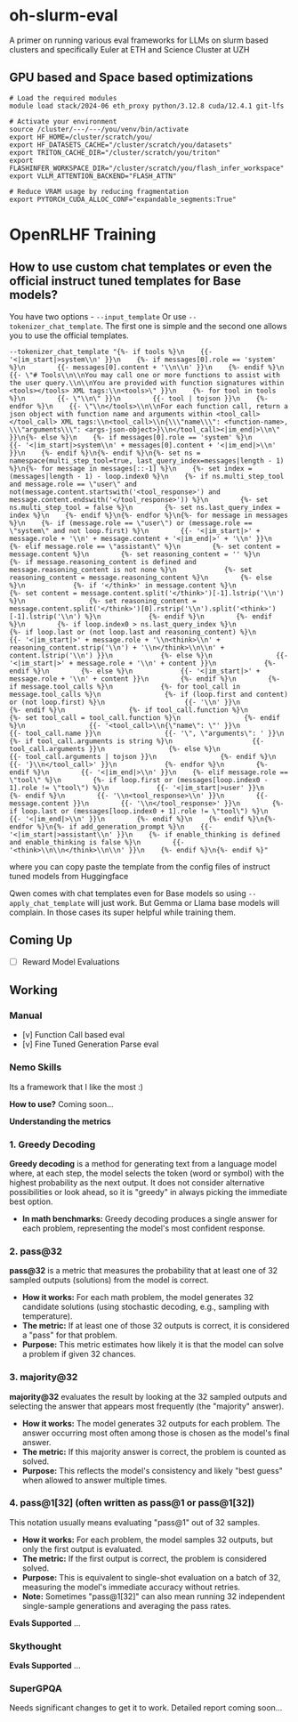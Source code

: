 # oh-slurm-eval
A primer on running various eval frameworks for LLMs on slurm based clusters and specifically Euler at ETH and Science Cluster at UZH

## GPU based and Space based optimizations 
```
# Load the required modules
module load stack/2024-06 eth_proxy python/3.12.8 cuda/12.4.1 git-lfs

# Activate your environment
source /cluster/---/---/you/venv/bin/activate
export HF_HOME=/cluster/scratch/you/
export HF_DATASETS_CACHE="/cluster/scratch/you/datasets"
export TRITON_CACHE_DIR="/cluster/scratch/you/triton"
export FLASHINFER_WORKSPACE_DIR="/cluster/scratch/you/flash_infer_workspace"
export VLLM_ATTENTION_BACKEND="FLASH_ATTN"

# Reduce VRAM usage by reducing fragmentation
export PYTORCH_CUDA_ALLOC_CONF="expandable_segments:True"
```

# OpenRLHF Training
## How to use custom chat templates or even the official instruct tuned templates for Base models?
You have two options - `--input_template` Or use `--tokenizer_chat_template`. The first one is simple and the second one allows you to use the official templates.
```
--tokenizer_chat_template "{%- if tools %}\n    {{- '<|im_start|>system\\n' }}\n    {%- if messages[0].role == 'system' %}\n        {{- messages[0].content + '\\n\\n' }}\n    {%- endif %}\n    {{- \"# Tools\\n\\nYou may call one or more functions to assist with the user query.\\n\\nYou are provided with function signatures within <tools></tools> XML tags:\\n<tools>\" }}\n    {%- for tool in tools %}\n        {{- \"\\n\" }}\n        {{- tool | tojson }}\n    {%- endfor %}\n    {{- \"\\n</tools>\\n\\nFor each function call, return a json object with function name and arguments within <tool_call></tool_call> XML tags:\\n<tool_call>\\n{\\\"name\\\": <function-name>, \\\"arguments\\\": <args-json-object>}\\n</tool_call><|im_end|>\\n\" }}\n{%- else %}\n    {%- if messages[0].role == 'system' %}\n        {{- '<|im_start|>system\\n' + messages[0].content + '<|im_end|>\\n' }}\n    {%- endif %}\n{%- endif %}\n{%- set ns = namespace(multi_step_tool=true, last_query_index=messages|length - 1) %}\n{%- for message in messages[::-1] %}\n    {%- set index = (messages|length - 1) - loop.index0 %}\n    {%- if ns.multi_step_tool and message.role == \"user\" and not(message.content.startswith('<tool_response>') and message.content.endswith('</tool_response>')) %}\n        {%- set ns.multi_step_tool = false %}\n        {%- set ns.last_query_index = index %}\n    {%- endif %}\n{%- endfor %}\n{%- for message in messages %}\n    {%- if (message.role == \"user\") or (message.role == \"system\" and not loop.first) %}\n        {{- '<|im_start|>' + message.role + '\\n' + message.content + '<|im_end|>' + '\\n' }}\n    {%- elif message.role == \"assistant\" %}\n        {%- set content = message.content %}\n        {%- set reasoning_content = '' %}\n        {%- if message.reasoning_content is defined and message.reasoning_content is not none %}\n            {%- set reasoning_content = message.reasoning_content %}\n        {%- else %}\n            {%- if '</think>' in message.content %}\n                {%- set content = message.content.split('</think>')[-1].lstrip('\\n') %}\n                {%- set reasoning_content = message.content.split('</think>')[0].rstrip('\\n').split('<think>')[-1].lstrip('\\n') %}\n            {%- endif %}\n        {%- endif %}\n        {%- if loop.index0 > ns.last_query_index %}\n            {%- if loop.last or (not loop.last and reasoning_content) %}\n                {{- '<|im_start|>' + message.role + '\\n<think>\\n' + reasoning_content.strip('\\n') + '\\n</think>\\n\\n' + content.lstrip('\\n') }}\n            {%- else %}\n                {{- '<|im_start|>' + message.role + '\\n' + content }}\n            {%- endif %}\n        {%- else %}\n            {{- '<|im_start|>' + message.role + '\\n' + content }}\n        {%- endif %}\n        {%- if message.tool_calls %}\n            {%- for tool_call in message.tool_calls %}\n                {%- if (loop.first and content) or (not loop.first) %}\n                    {{- '\\n' }}\n                {%- endif %}\n                {%- if tool_call.function %}\n                    {%- set tool_call = tool_call.function %}\n                {%- endif %}\n                {{- '<tool_call>\\n{\"name\": \"' }}\n                {{- tool_call.name }}\n                {{- '\", \"arguments\": ' }}\n                {%- if tool_call.arguments is string %}\n                    {{- tool_call.arguments }}\n                {%- else %}\n                    {{- tool_call.arguments | tojson }}\n                {%- endif %}\n                {{- '}\\n</tool_call>' }}\n            {%- endfor %}\n        {%- endif %}\n        {{- '<|im_end|>\\n' }}\n    {%- elif message.role == \"tool\" %}\n        {%- if loop.first or (messages[loop.index0 - 1].role != \"tool\") %}\n            {{- '<|im_start|>user' }}\n        {%- endif %}\n        {{- '\\n<tool_response>\\n' }}\n        {{- message.content }}\n        {{- '\\n</tool_response>' }}\n        {%- if loop.last or (messages[loop.index0 + 1].role != \"tool\") %}\n            {{- '<|im_end|>\\n' }}\n        {%- endif %}\n    {%- endif %}\n{%- endfor %}\n{%- if add_generation_prompt %}\n    {{- '<|im_start|>assistant\\n' }}\n    {%- if enable_thinking is defined and enable_thinking is false %}\n        {{- '<think>\\n\\n</think>\\n\\n' }}\n    {%- endif %}\n{%- endif %}"
```
where you can copy paste the template from the config files of instruct tuned models from Huggingface

Qwen comes with chat templates even for Base models so using `--apply_chat_template` will just work. But Gemma or Llama base models will complain. In those cases its super helpful while training them.


## Coming Up

- [ ] Reward Model Evaluations

## Working

### Manual
- [v] Function Call based eval
- [v] Fine Tuned Generation Parse eval

### Nemo Skills
Its a framework that I like the most :)

**How to use?**
Coming soon...

**Understanding the metrics**
### 1. Greedy Decoding
**Greedy decoding** is a method for generating text from a language model where, at each step, the model selects the token (word or symbol) with the highest probability as the next output. It does not consider alternative possibilities or look ahead, so it is "greedy" in always picking the immediate best option.  
- **In math benchmarks:** Greedy decoding produces a single answer for each problem, representing the model's most confident response.

### 2. pass@32
**pass@32** is a metric that measures the probability that at least one of 32 sampled outputs (solutions) from the model is correct.
- **How it works:** For each math problem, the model generates 32 candidate solutions (using stochastic decoding, e.g., sampling with temperature).
- **The metric:** If at least one of those 32 outputs is correct, it is considered a "pass" for that problem.
- **Purpose:** This metric estimates how likely it is that the model can solve a problem if given 32 chances.

### 3. majority@32
**majority@32** evaluates the result by looking at the 32 sampled outputs and selecting the answer that appears most frequently (the "majority" answer).
- **How it works:** The model generates 32 outputs for each problem. The answer occurring most often among those is chosen as the model's final answer.
- **The metric:** If this majority answer is correct, the problem is counted as solved.
- **Purpose:** This reflects the model's consistency and likely "best guess" when allowed to answer multiple times.

### 4. pass@1[32] (often written as pass@1 or pass@1[32])
This notation usually means evaluating "pass@1" out of 32 samples.
- **How it works:** For each problem, the model samples 32 outputs, but only the first output is evaluated.
- **The metric:** If the first output is correct, the problem is considered solved.
- **Purpose:** This is equivalent to single-shot evaluation on a batch of 32, measuring the model's immediate accuracy without retries.
- **Note:** Sometimes "pass@1[32]" can also mean running 32 independent single-sample generations and averaging the pass rates.

**Evals Supported**
...


### Skythought
**Evals Supported**
...

### SuperGPQA
Needs significant changes to get it to work. Detailed report coming soon...

